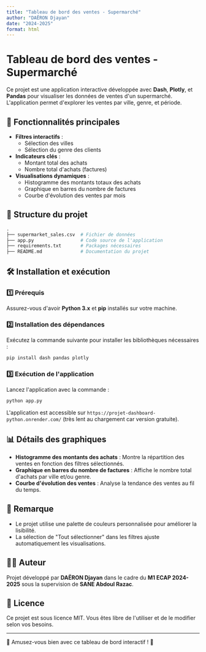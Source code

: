 ```yaml
---
title: "Tableau de bord des ventes - Supermarché"
author: "DAËRON Djayan"
date: "2024-2025"
format: html
---
```


# Tableau de bord des ventes - Supermarché

Ce projet est une application interactive développée avec **Dash**, **Plotly**, et **Pandas** pour visualiser les données de ventes d'un supermarché. L'application permet d'explorer les ventes par ville, genre, et période.

## 🚀 Fonctionnalités principales

- **Filtres interactifs** :
  - Sélection des villes
  - Sélection du genre des clients
- **Indicateurs clés** :
  - Montant total des achats
  - Nombre total d'achats (factures)
- **Visualisations dynamiques** :
  - Histogramme des montants totaux des achats
  - Graphique en barres du nombre de factures
  - Courbe d'évolution des ventes par mois

## 📂 Structure du projet

```python
.
├── supermarket_sales.csv  # Fichier de données
├── app.py                 # Code source de l'application
├── requirements.txt       # Packages nécessaires
├── README.md              # Documentation du projet
```

## 🛠️ Installation et exécution

### 1️⃣ Prérequis
Assurez-vous d'avoir **Python 3.x** et **pip** installés sur votre machine.

### 2️⃣ Installation des dépendances
Exécutez la commande suivante pour installer les bibliothèques nécessaires :

```python
pip install dash pandas plotly
```

### 3️⃣ Exécution de l'application
Lancez l'application avec la commande :

```python
python app.py
```

L'application est accessible sur `https://projet-dashboard-python.onrender.com/` (très lent au chargement car version gratuite).

## 📊 Détails des graphiques

- **Histogramme des montants des achats** : Montre la répartition des ventes en fonction des filtres sélectionnés.
- **Graphique en barres du nombre de factures** : Affiche le nombre total d'achats par ville et/ou genre.
- **Courbe d'évolution des ventes** : Analyse la tendance des ventes au fil du temps.

## 📌 Remarque
- Le projet utilise une palette de couleurs personnalisée pour améliorer la lisibilité.
- La sélection de "Tout sélectionner" dans les filtres ajuste automatiquement les visualisations.

## 👨‍💻 Auteur
Projet développé par **DAËRON Djayan** dans le cadre du **M1 ECAP 2024-2025** sous la supervision de **SANE Abdoul Razac**.

## 📜 Licence
Ce projet est sous licence MIT. Vous êtes libre de l'utiliser et de le modifier selon vos besoins.

---

🎯 Amusez-vous bien avec ce tableau de bord interactif ! 🚀
